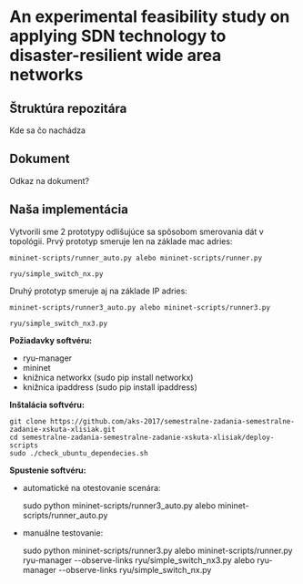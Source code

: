 # An experimental feasibility study on applying SDN technology to disaster-resilient wide area networks

## Štruktúra repozitára
Kde sa čo nachádza

## Dokument
Odkaz na dokument?

## Naša implementácia
Vytvorili sme 2 prototypy odlišujúce sa spôsobom smerovania dát v topológii.
Prvý prototyp smeruje len na základe mac adries:

    mininet-scripts/runner_auto.py alebo mininet-scripts/runner.py

    ryu/simple_switch_nx.py
Druhý prototyp smeruje aj na základe IP adries:

    mininet-scripts/runner3_auto.py alebo mininet-scripts/runner3.py

    ryu/simple_switch_nx3.py

**Požiadavky softvéru:**

 - ryu-manager
 - mininet
 - knižnica networkx (sudo pip install networkx)
 - knižnica ipaddress (sudo pip install ipaddress)

**Inštalácia softvéru:**

    git clone https://github.com/aks-2017/semestralne-zadania-semestralne-zadanie-xskuta-xlisiak.git
    cd semestralne-zadania-semestralne-zadanie-xskuta-xlisiak/deploy-scripts
    sudo ./check_ubuntu_dependecies.sh



**Spustenie softvéru:**

 - automatické na otestovanie scenára:

    sudo python mininet-scripts/runner3_auto.py alebo mininet-scripts/runner_auto.py

 - manuálne testovanie:

    sudo python mininet-scripts/runner3.py alebo mininet-scripts/runner.py
    ryu-manager --observe-links ryu/simple_switch_nx3.py alebo
    ryu-manager --observe-links ryu/simple_switch_nx.py
